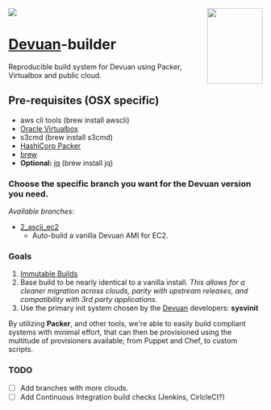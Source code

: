 
<a href="http://consultent.ltd" target="_blank">![](http://consultent.ltd/img/finalelogo.png)</a><a href="https://devuan.org/os/init-freedom/" target="_blank"><img src="https://devuan.org/ui/img/if.png" width="110" height="150" align="right"></a>

# [Devuan](http://devuan.org/)-builder
  Reproducible build system for Devuan using Packer, Virtualbox and public cloud.
## Pre-requisites (OSX specific)

* aws cli tools (brew install awscli)
* [Oracle Virtualbox](https://www.virtualbox.org/)
* s3cmd (brew install s3cmd)
* [HashiCorp Packer](https://packer.io/guides/)
* [brew](https://brew.sh/)
* **Optional:** [jq](https://stedolan.github.io/jq/) (brew install jq)


### Choose the specific branch you want for the Devuan version you need.

*Available branches:*
* [2_ascii_ec2](https://github.com/ConsulTent/devuan-builder/tree/2_ascii_ec2)
  - Auto-build a vanilla Devuan AMI for EC2.


### Goals
1. [Immutable Builds](https://blog.codeship.com/immutable-infrastructure/)
2. Base build to be nearly identical to a vanilla install.  *This allows for a cleaner migration across clouds, parity with upstream releases, and compatibility with 3rd party applications.*
3. Use the primary init system chosen by the [Devuan](http://devuan.org/) developers: **sysvinit**


By utilizing **Packer**, and other tools, we're able to easily build compliant systems with minimal effort, that can then be provisioned using the multitude of provisioners available; from Puppet and Chef, to custom scripts.

### TODO

- [ ] Add branches with more clouds.
- [ ] Add Continuous Integration build checks (Jenkins, CirlcleCI?)
